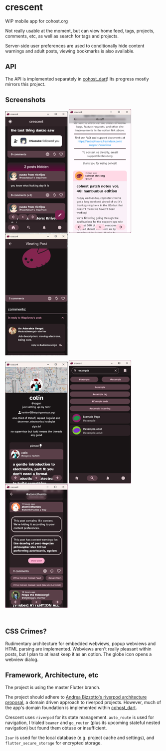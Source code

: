 # crescent
WIP mobile app for cohost.org

Not really usable at the moment, but can view home feed, tags, projects, comments, etc, as well as search for tags and projects.

Server-side user preferences are used to conditionally hide content warnings and adult posts, viewing bookmarks is also available.
 

## API
The API is implemented separately in [cohost_dart](https://github.com/snaeling/cohost_dart)! Its progress mostly mirrors this project.

## Screenshots
<p float="left">
<img src="github/home-feed.png " width="200" />
<img src="github/wip-theme.png " width="200" />
<img src="github/view-post.png " width="200" />
</p>
<p float="left">
<img src="github/view-project.png " width="200" />
<img src="github/search.png " width="200" />
<img src="github/content-warnings.png " width="200" />
</p>

</br>

## CSS Crimes?
Rudimentary architecture for embedded webviews, popup webviews and HTML parsing are implemented. Webviews aren't really pleasant within posts, but I plan to at least keep it as an option. The globe icon opens a webview dialog.

## Framework, Architecture, etc
The project is using the master Flutter branch.

The project should adhere to [Andrea Bizzotto's riverpod architecture proposal](https://codewithandrea.com/articles/flutter-app-architecture-riverpod-introduction/), a domain driven approach to riverpod projects. However, much of the app's domain foundation is implemented within [cohost_dart](https://github.com/snaeling/cohost_dart).

Crescent uses `riverpod` for its state management. `auto_route` is used for navigation, I trialed `beamer` and `go_router` (plus its upcoming stateful nested navigation) but found them obtuse or insufficient. 

`Isar` is used for the local database (e.g. project cache and settings), and `flutter_secure_storage` for encrypted storage.



